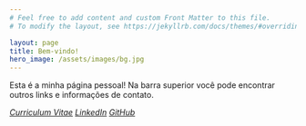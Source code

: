 ```yaml
---
# Feel free to add content and custom Front Matter to this file.
# To modify the layout, see https://jekyllrb.com/docs/themes/#overriding-theme-defaults

layout: page
title: Bem-vindo!
hero_image: /assets/images/bg.jpg
---
```


Esta é a minha página pessoal! Na barra superior você pode encontrar outros links e informações de contato.

<p>
    <a class="button is-primary" href="/assets/files/pdf/cv.pdf"><i class="fas fa-briefcase"> Curriculum Vitae</i></a>
    <a class="button is-primary" href="https://www.linkedin.com/in/angelo-salton/"><i class="fab fa-linkedin"> LinkedIn</i></a>
    <a class="button is-primary" href="https://www.github.com/angelosalton/"><i class="fab fa-github"> GitHub</i></a>
</p>
